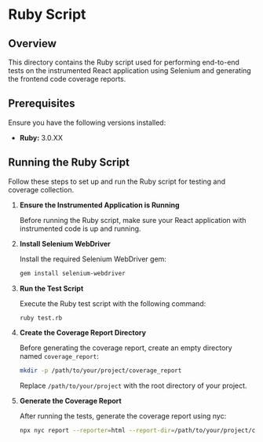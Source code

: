 # Ruby Script

## Overview

This directory contains the Ruby script used for performing end-to-end tests on the instrumented React application using Selenium and generating the frontend code coverage reports.

## Prerequisites

Ensure you have the following versions installed:

- **Ruby:** 3.0.XX

## Running the Ruby Script

Follow these steps to set up and run the Ruby script for testing and coverage collection.

1. **Ensure the Instrumented Application is Running**

    Before running the Ruby script, make sure your React application with instrumented code is up and running.

2. **Install Selenium WebDriver**

    Install the required Selenium WebDriver gem:
    ```bash
    gem install selenium-webdriver
    ```
    
3. **Run the Test Script**

    Execute the Ruby test script with the following command:
    ```bash
    ruby test.rb
    ```

4. **Create the Coverage Report Directory**

    Before generating the coverage report, create an empty directory named `coverage_report`:
    ```bash
    mkdir -p /path/to/your/project/coverage_report
    ```

    Replace `/path/to/your/project` with the root directory of your project.

5. **Generate the Coverage Report**

    After running the tests, generate the coverage report using nyc:
    ```bash
    npx nyc report --reporter=html --report-dir=/path/to/your/project/coverage_report --temp-directory=/path/to/your/project/.nyc_output
    ```
